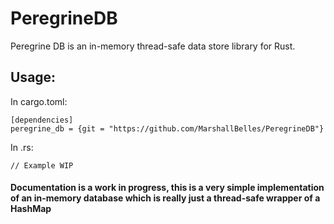 # PeregrineDB
Peregrine DB is an in-memory thread-safe data store library for Rust.

## Usage: 
In cargo.toml:
```
[dependencies]
peregrine_db = {git = "https://github.com/MarshallBelles/PeregrineDB"}
```

In .rs:
```RS
// Example WIP

```

#### Documentation is a work in progress, this is a very simple implementation of an in-memory database which is really just a thread-safe wrapper of a HashMap

